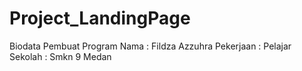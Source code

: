 # Project_LandingPage


Biodata Pembuat Program
Nama       : Fildza Azzuhra
Pekerjaan  : Pelajar
Sekolah    : Smkn 9 Medan
